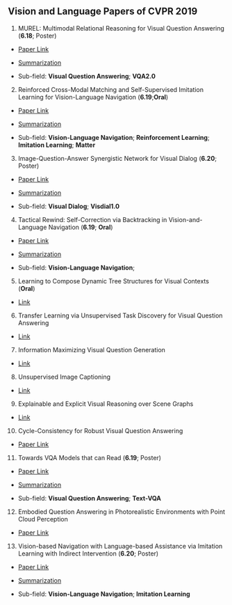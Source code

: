 ## Vision and Language Papers of CVPR 2019

1. MUREL: Multimodal Relational Reasoning for Visual Question Answering (**6.18**; Poster)
- [Paper Link](https://arxiv.org/pdf/1902.09487.pdf)

- [Summarization](https://github.com/qiuyue1993/Notes/blob/master/CVPR_2019/Vision_and_Language/Paper_Summarize/MUREL-Multimodal-Relational-Reasoning-for-Visual-Question-Answering.md)

- Sub-field: **Visual Question Answering**; **VQA2.0**

2. Reinforced Cross-Modal Matching and Self-Supervised Imitation Learning for Vision-Language Navigation (**6.19**;**Oral**)
- [Paper Link](https://arxiv.org/pdf/1811.10092.pdf)

- [Summarization](https://github.com/qiuyue1993/Notes/blob/master/CVPR_2019/Vision_and_Language/Paper_Summarize/Reinforced-Cross-Modal-Matching-and-Self-Supervised-Imitation-Learning-for-Vision-Language-Navigation.md)

- Sub-field: **Vision-Language Navigation**; **Reinforcement Learning**; **Imitation Learning**; **Matter**

3. Image-Question-Answer Synergistic Network for Visual Dialog (**6.20**; Poster)
- [Paper Link](https://arxiv.org/pdf/1902.09774.pdf)

- [Summarization](https://github.com/qiuyue1993/Notes/blob/master/CVPR_2019/Vision_and_Language/Paper_Summarize/Image-Question-Answer-Synergistic-Network-for-Visual-Dialog.md)

- Sub-field: **Visual Dialog**; **Visdial1.0**

4. Tactical Rewind: Self-Correction via Backtracking in Vision-and-Language Navigation (**6.19**; **Oral**)
- [Paper Link](https://arxiv.org/pdf/1903.02547.pdf)

- [Summarization](https://github.com/qiuyue1993/Notes/blob/master/CVPR_2019/Vision_and_Language/Paper_Summarize/Tactical-Rewind-Self-Correction-via-Backtracking-in-Vision-and-Language-Navigation.md)

- Sub-field: **Vision-Language Navigation**; 

5. Learning to Compose Dynamic Tree Structures for Visual Contexts (**Oral**)
- [Link](https://arxiv.org/pdf/1812.01880.pdf)

6. Transfer Learning via Unsupervised Task Discovery for Visual Question Answering
- [Link](https://arxiv.org/pdf/1810.02358.pdf)

7. Information Maximizing Visual Question Generation
- [Link](https://arxiv.org/pdf/1903.11207.pdf)

8. Unsupervised Image Captioning
- [Link](https://arxiv.org/pdf/1811.10787.pdf)

9. Explainable and Explicit Visual Reasoning over Scene Graphs
- [Link](https://arxiv.org/pdf/1812.01855.pdf)

10. Cycle-Consistency for Robust Visual Question Answering
- [Paper Link](https://arxiv.org/pdf/1902.05660.pdf)

11. Towards VQA Models that can Read (**6.19**; Poster)
- [Paper Link](https://arxiv.org/pdf/1904.08920.pdf)

- [Summarization](https://github.com/qiuyue1993/Notes/blob/master/CVPR_2019/Vision_and_Language/Paper_Summarize/Towards%20VQA%20Models%20That%20Can%20Read.md)

- Sub-field: **Visual Question Answering**; **Text-VQA**

12. Embodied Question Answering in Photorealistic Environments with Point Cloud Perception
- [Paper Link](https://arxiv.org/pdf/1904.03461.pdf)

13. Vision-based Navigation with Language-based Assistance via Imitation Learning with Indirect Intervention (**6.20**; Poster)
- [Paper Link](https://arxiv.org/pdf/1812.04155.pdf)

- [Summarization](https://github.com/qiuyue1993/Notes/blob/master/CVPR_2019/Vision_and_Language/Paper_Summarize/Vision-based%20Navigation%20with%20Language-based%20Assistance%20via%20Imitation%20Learning%20with%20Indirect%20Intervention.md)

- Sub-field: **Vision-Language Navigation**; **Imitation Learning**
